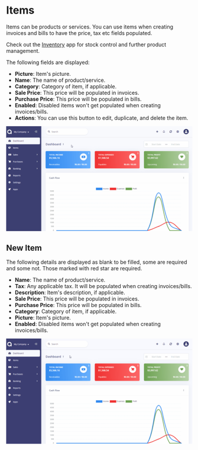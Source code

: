 Items
=====

Items can be products or services. You can use items when creating invoices and bills to have the price, tax etc fields populated.

Check out the [Inventory](https://akaunting.com/apps/categories/inventory) app for stock control and further product management.

The following fields are displayed:

- **Picture**: Item's picture.
- **Name**: The name of product/service.
- **Category**: Category of item, if applicable.
- **Sale Price**: This price will be populated in invoices.
- **Purchase Price**: This price will be populated in bills.
- **Enabled**: Disabled items won't get populated when creating invoices/bills.
- **Actions**: You can use this button to edit, duplicate, and delete the item.

![items list](_images/items.gif)

## New Item

The following details are displayed as blank to be filled, some are required and some not. Those marked with red star are required.

- **Name**: The name of product/service.
- **Tax**: Any applicable tax. It will be populated when creating invoices/bills.
- **Description**: Item's description, if applicable.
- **Sale Price**: This price will be populated in invoices.
- **Purchase Price**: This price will be populated in bills.
- **Category**: Category of item, if applicable.
- **Picture**: Item's picture.
- **Enabled**: Disabled items won't get populated when creating invoices/bills.

![items form](_images/items-new-item.gif)
